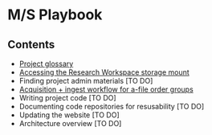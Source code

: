 # M/S Playbook

## Contents

- [Project glossary](docs/glossary.md)
- [Accessing the Research Workspace storage mount](docs/research-workspace.md)
- Finding project admin materials [TO DO]
- [Acquisition + ingest workflow for a-file order groups](docs/ingest-workflow.md)
- Writing project code [TO DO]
- Documenting code repositories for resusability [TO DO]
- Updating the website [TO DO]
- Architecture overview [TO DO]
